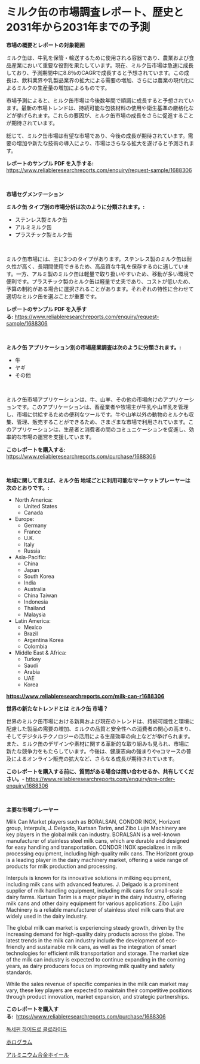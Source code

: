 <p><h1>ミルク缶の市場調査レポート、歴史と2031年から2031年までの予測</h1></p><p><strong>市場の概要とレポートの対象範囲</strong></p>
<p><p>ミルク缶は、牛乳を保管・輸送するために使用される容器であり、農業および食品産業において重要な役割を果たしています。現在、ミルク缶市場は急速に成長しており、予測期間中に8.8％のCAGRで成長すると予想されています。この成長は、飲料業界や乳製品業界の拡大による需要の増加、さらには農業の現代化によるミルクの生産量の増加によるものです。</p><p>市場予測によると、ミルク缶市場は今後数年間で順調に成長すると予想されています。最新の市場トレンドは、持続可能な包装材料の使用や衛生基準の厳格化などが挙げられます。これらの要因が、ミルク缶市場の成長をさらに促進することが期待されています。</p><p>総じて、ミルク缶市場は有望な市場であり、今後の成長が期待されています。需要の増加や新たな技術の導入により、市場はさらなる拡大を遂げると予測されます。</p></p>
<p><strong>レポートのサンプル PDF を入手する:</strong> <a href="https://www.reliableresearchreports.com/enquiry/request-sample/1688306">https://www.reliableresearchreports.com/enquiry/request-sample/1688306</a></p>
<p>&nbsp;</p>
<p><strong>市場セグメンテーション</strong></p>
<p><strong>ミルク缶 タイプ別の市場分析は次のように分類されます。:</strong></p>
<p><ul><li>ステンレス製ミルク缶</li><li>アルミミルク缶</li><li>プラスチック製ミルク缶</li></ul></p>
<p>&nbsp;</p>
<p><p>ミルク缶市場には、主に3つのタイプがあります。ステンレス製のミルク缶は耐久性が高く、長期間使用できるため、高品質な牛乳を保存するのに適しています。一方、アルミ製のミルク缶は軽量で取り扱いやすいため、移動が多い環境で便利です。プラスチック製のミルク缶は軽量で丈夫であり、コストが低いため、予算の制約がある場合に選択されることがあります。それぞれの特性に合わせて適切なミルク缶を選ぶことが重要です。</p></p>
<p><strong>レポートのサンプル PDF を入手する:</strong>&nbsp;<a href="https://www.reliableresearchreports.com/enquiry/request-sample/1688306">https://www.reliableresearchreports.com/enquiry/request-sample/1688306</a></p>
<p>&nbsp;</p>
<p><strong> ミルク缶 アプリケーション別の市場産業調査は次のように分類されます。:</strong></p>
<p><ul><li>牛</li><li>ヤギ</li><li>その他</li></ul></p>
<p>&nbsp;</p>
<p><p>ミルク缶市場アプリケーションは、牛、山羊、その他の市場向けのアプリケーションです。このアプリケーションは、畜産業者や牧場主が牛乳や山羊乳を管理し、市場に供給するための便利なツールです。牛や山羊以外の動物のミルクも収集、管理、販売することができるため、さまざまな市場で利用されています。このアプリケーションは、生産者と消費者の間のコミュニケーションを促進し、効率的な市場の運営を支援しています。</p></p>
<p><strong>このレポートを購入する:</strong>&nbsp; <a href="https://www.reliableresearchreports.com/purchase/1688306">https://www.reliableresearchreports.com/purchase/1688306</a></p>
<p>&nbsp;</p>
<p><strong>地域に関して言えば、ミルク缶 地域ごとに利用可能なマーケットプレーヤーは次のとおりです。:</strong></p>
<p><ul>
    <li>
        North America:
        <ul>
            <li>United States</li>
            <li>Canada</li>
        </ul>
    </li>
    <li>
        Europe:
        <ul>
            <li>Germany</li>
            <li>France</li>
            <li>U.K.</li>
            <li>Italy</li>
            <li>Russia</li>
        </ul>
    </li>
    <li>
        Asia-Pacific:
        <ul>
            <li>China</li>
            <li>Japan</li>
            <li>South Korea</li>
            <li>India</li>
            <li>Australia</li>
            <li>China Taiwan</li>
            <li>Indonesia</li>
            <li>Thailand</li>
            <li>Malaysia</li>
        </ul>
    </li>
    <li>
        Latin America:
        <ul>
            <li>Mexico</li>
            <li>Brazil</li>
            <li>Argentina Korea</li>
            <li>Colombia</li>
        </ul>
    </li>
    <li>
        Middle East & Africa:
        <ul>
            <li>Turkey</li>
            <li>Saudi</li>
            <li>Arabia</li>
            <li>UAE</li>
            <li>Korea</li>
        </ul>
    </li>
    </ul></p>
<p><strong><a href="https://www.reliableresearchreports.com/milk-can-r1688306">https://www.reliableresearchreports.com/milk-can-r1688306</a></strong>&nbsp;</p>
<p><strong>世界の新たなトレンドとは ミルク缶 市場？</strong></p>
<p><p>世界のミルク缶市場における新興および現在のトレンドは、持続可能性と環境に配慮した製品の需要の増加、ミルクの品質と安全性への消費者の関心の高まり、そしてデジタルテクノロジーの活用による生産効率の向上などが挙げられます。また、ミルク缶のデザインや素材に関する革新的な取り組みも見られ、市場に新たな競争力をもたらしています。今後は、健康志向の強まりやeコマースの普及によるオンライン販売の拡大など、さらなる成長が期待されています。</p></p>
<p><strong>このレポートを購入する前に、質問がある場合は問い合わせるか、共有してください。</strong>- <a href="https://www.reliableresearchreports.com/enquiry/pre-order-enquiry/1688306">https://www.reliableresearchreports.com/enquiry/pre-order-enquiry/1688306</a></p>
<p>&nbsp;</p>
<p><strong>主要な市場プレーヤー</strong></p>
<p><p>Milk Can Market players such as BORALSAN, CONDOR INOX, Horizont group, Interpuls, J. Delgado, Kurtsan Tarim, and Zibo Lujin Machinery are key players in the global milk can industry. BORALSAN is a well-known manufacturer of stainless steel milk cans, which are durable and designed for easy handling and transportation. CONDOR INOX specializes in milk processing equipment, including high-quality milk cans. The Horizont group is a leading player in the dairy machinery market, offering a wide range of products for milk production and processing.</p><p>Interpuls is known for its innovative solutions in milking equipment, including milk cans with advanced features. J. Delgado is a prominent supplier of milk handling equipment, including milk cans for small-scale dairy farms. Kurtsan Tarim is a major player in the dairy industry, offering milk cans and other dairy equipment for various applications. Zibo Lujin Machinery is a reliable manufacturer of stainless steel milk cans that are widely used in the dairy industry.</p><p>The global milk can market is experiencing steady growth, driven by the increasing demand for high-quality dairy products across the globe. The latest trends in the milk can industry include the development of eco-friendly and sustainable milk cans, as well as the integration of smart technologies for efficient milk transportation and storage. The market size of the milk can industry is expected to continue expanding in the coming years, as dairy producers focus on improving milk quality and safety standards.</p><p>While the sales revenue of specific companies in the milk can market may vary, these key players are expected to maintain their competitive positions through product innovation, market expansion, and strategic partnerships.</p></p>
<p><strong>このレポートを購入する:</strong>&nbsp;&nbsp;<a href="https://www.reliableresearchreports.com/purchase/1688306">https://www.reliableresearchreports.com/purchase/1688306</a></p>
<p><p><a href="https://medium.com/@anitabeatty2023_43986/%EB%8F%84%EC%84%B8%ED%95%80-%EC%88%98%ED%99%94%EB%AC%BC-%EC%8B%9C%EC%9E%A5%EC%9D%80-%EC%8B%9C%EC%9E%A5-%EC%A0%90%EC%9C%A0%EC%9C%A8-%ED%81%AC%EA%B8%B0-%EB%B0%8F-2031%EB%85%84%EA%B9%8C%EC%A7%80%EC%9D%98-%EC%98%88%EC%83%81-%EC%98%88%EC%B8%A1%EC%97%90-%EC%B4%88%EC%A0%90%EC%9D%84-%EB%A7%9E%EC%B6%A5%EB%8B%88%EB%8B%A4-8af1d1a8175b">독세핀 하이드로 클로라이드</a></p><p><a href="https://medium.com/@jonathanstephens626/%E3%83%9B%E3%83%AD%E3%82%B0%E3%83%A9%E3%83%A0%E5%B8%82%E5%A0%B4-%E7%AB%B6%E4%BA%89%E5%88%86%E6%9E%90-%E5%B8%82%E5%A0%B4%E5%8B%95%E5%90%91-%E5%8F%8A%E3%81%B32031%E5%B9%B4%E3%81%BE%E3%81%A7%E3%81%AE%E4%BA%88%E6%B8%AC-1c96c5da37c1">ホログラム</a></p><p><a href="https://medium.com/@nyahmertz1944/%E3%82%A2%E3%83%AB%E3%83%9F%E3%83%8B%E3%82%A6%E3%83%A0%E5%90%88%E9%87%91%E3%83%9B%E3%82%A4%E3%83%BC%E3%83%AB%E5%B8%82%E5%A0%B4%E8%AA%BF%E6%9F%BB%E3%83%AC%E3%83%9D%E3%83%BC%E3%83%88-%E3%81%9D%E3%81%AE%E6%AD%B4%E5%8F%B2%E3%81%A82031%E5%B9%B4%E3%81%BE%E3%81%A7%E3%81%AE%E4%BA%88%E6%B8%AC-238b7f6b002d">アルミニウム合金ホイール</a></p></p>